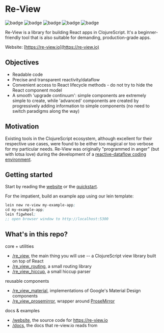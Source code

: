 # Re-View

![badge](https://img.shields.io/clojars/v/re-view.svg)
![badge](https://img.shields.io/clojars/v/re-view-hiccup.svg)
![badge](https://img.shields.io/clojars/v/re-view-routing.svg)
![badge](https://img.shields.io/clojars/v/re-view-material.svg)
![badge](https://img.shields.io/clojars/v/re-view-prosemirror.svg)

Re-View is a library for building React apps in ClojureScript. It's a beginner-friendly tool that is also suitable for demanding, production-grade apps.

Website: [https://re-view.io](https://re-view.io)

## Objectives

- Readable code
- Precise and transparent reactivity/dataflow
- Convenient access to React lifecycle methods - do not try to hide the React component model
- A smooth 'upgrade continuum': simple components are extremely simple to create, while 'advanced' components are created by progressively adding information to simple components (no need to switch paradigms along the way)

## Motivation

Existing tools in the ClojureScript ecosystem, although excellent for their respective use cases, were found to be either too magical or too verbose for my particular needs. Re-View was originally "programmed in anger" (but with lotsa love) during the development of a [reactive-dataflow coding environment](http://px16.matt.is/).

## Getting started

Start by reading the [website](https://re-view.io) or the [quickstart](https://github.com/braintripping/re-view/tree/master/re_view#quickstart).

For the impatient, build an example app using our lein template:

```clj
lein new re-view my-example-app;
cd my-example-app;
lein figwheel;
;; open browser window to http://localhost:5300
```

## What's in this repo?

core + utilities

- [/re_view](/re-view/tree/master/re_view), the main thing you will use -- a ClojureScript view library built on top of React
- [/re_view_routing](/re-view/tree/master/re_view_routing), a small routing library
- [/re_view_hiccup](/re-view/tree/master/re_view_hiccup), a small hiccup parser

reusable components

- [/re_view_material](/re-view/tree/master/re_view_material), implementations of Google's Material Design components
- [/re_view_prosemirror](/re-view/tree/master/re_view_prosemirror), wrapper around [ProseMirror](http://prosemirror.net/)


docs & examples

- [/website](/re-view/tree/master/website), the source code for https://re-view.io
- [/docs](/re-view/tree/master/docs), the docs that re-view.io reads from

